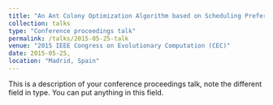 ```yaml
---
title: "An Ant Colony Optimization Algorithm based on Scheduling Preference for Maximizing Working Time of Wireless Sensor Networks"
collection: talks
type: "Conference proceedings talk"
permalink: /talks/2015-05-25-talk
venue: "2015 IEEE Congress on Evolutionary Computation (CEC)"
date: 2015-05-25,
location: "Madrid, Spain"
---
```


This is a description of your conference proceedings talk, note the different field in type. You can put anything in this field.
